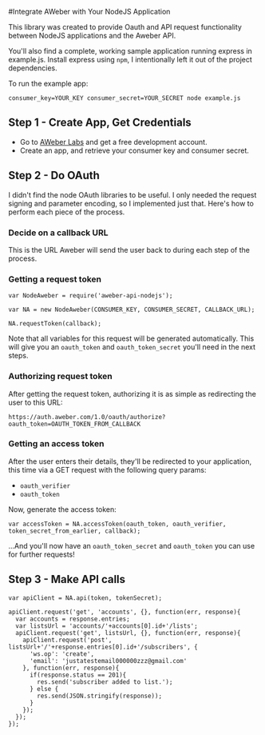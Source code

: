 #Integrate AWeber with Your NodeJS Application

This library was created to provide Oauth and API request functionality between NodeJS applications and the Aweber API.

You'll also find a complete, working sample application running express in example.js. Install express using `npm`, I intentionally left it out of the project dependencies.

To run the example app:

```
consumer_key=YOUR_KEY consumer_secret=YOUR_SECRET node example.js
```

## Step 1 - Create App, Get Credentials

- Go to [AWeber Labs](https://labs.aweber.com/) and get a free development account.
- Create an app, and retrieve your consumer key and consumer secret.

## Step 2 - Do OAuth

I didn't find the node OAuth libraries to be useful. I only needed the request signing and parameter encoding, so I implemented just that. Here's how to perform each piece of the process.

### Decide on a callback URL

This is the URL Aweber will send the user back to during each step of the process.

### Getting a request token

```
var NodeAweber = require('aweber-api-nodejs');

var NA = new NodeAweber(CONSUMER_KEY, CONSUMER_SECRET, CALLBACK_URL);

NA.requestToken(callback);
```

Note that all variables for this request will be generated automatically. This will give you an `oauth_token` and `oauth_token_secret` you'll need in the next steps.

### Authorizing request token

After getting the request token, authorizing it is as simple as redirecting the user to this URL:

```
https://auth.aweber.com/1.0/oauth/authorize?oauth_token=OAUTH_TOKEN_FROM_CALLBACK
```

### Getting an access token

After the user enters their details, they'll be redirected to your application, this time via a GET request with the following query params:

- `oauth_verifier`
- `oauth_token`

Now, generate the access token:

```
var accessToken = NA.accessToken(oauth_token, oauth_verifier, token_secret_from_earlier, callback);
```

...And you'll now have an `oauth_token_secret` and `oauth_token` you can use for further requests!

## Step 3 - Make API calls

```
var apiClient = NA.api(token, tokenSecret);

apiClient.request('get', 'accounts', {}, function(err, response){
  var accounts = response.entries;
  var listsUrl = 'accounts/'+accounts[0].id+'/lists';
  apiClient.request('get', listsUrl, {}, function(err, response){
    apiClient.request('post', listsUrl+'/'+response.entries[0].id+'/subscribers', {
      'ws.op': 'create',
      'email': 'justatestemail000000zzz@gmail.com'
    }, function(err, response){
      if(response.status == 201){
        res.send('subscriber added to list.');
      } else {
        res.send(JSON.stringify(response)); 
      }
    });
  });
});
```
